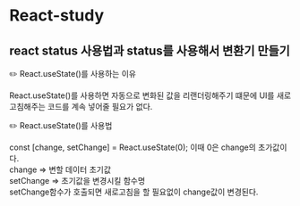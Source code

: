 # React-study

<h2>react status 사용법과 status를 사용해서 변환기 만들기</h2>

✏️ React.useState()를 사용하는 이유

React.useState()를 사용하면 자동으로 변화된 값을 리랜더링해주기 떄문에 UI를 새로고침해주는 코드를 계속 넣어줄 필요가 없다.

✏️ React.useState()를 사용법

const [change, setChange] = React.useState(0); 이때 0은 change의 초가값이다.<br>
change => 변할 데이터 초기값 <br>
setChange => 초기값을 변경시킬 함수명<br>
setChange함수가 호출되면 새로고침을 할 필요없이 change값이 변경된다.
